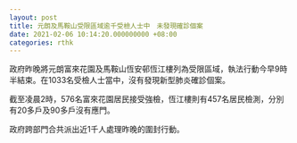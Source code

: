 ```yaml
---
layout: post
title: 元朗及馬鞍山受限區域逾千受檢人士中　未發現確診個案
date: 2021-02-06 10:14:20.000000000 +08:00
categories: rthk
---
```


政府昨晚將元朗富來花園及馬鞍山恆安邨恆江樓列為受限區域，執法行動今早9時半結束。在1033名受檢人士當中，沒有發現新型肺炎確診個案。

截至凌晨2時，576名富來花園居民接受強檢，恆江樓則有457名居民檢測，分別有20多戶及90多戶沒有應門。

政府跨部門合共派出近1千人處理昨晚的圍封行動。
